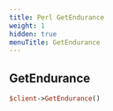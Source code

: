 ```yaml
---
title: Perl GetEndurance
weight: 1
hidden: true
menuTitle: GetEndurance
---
```

## GetEndurance
```perl
$client->GetEndurance()
```